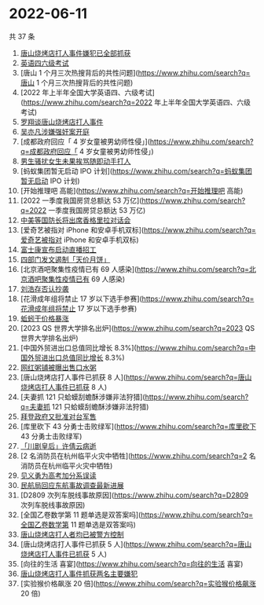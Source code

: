 # 2022-06-11

共 37 条

<!-- BEGIN -->
<!-- 最后更新时间 Sat Jun 11 2022 20:09:35 GMT+0800 (China Standard Time) -->

1. [唐山烧烤店打人事件嫌犯已全部抓获](https://www.zhihu.com/search?q=唐山烧烤店打人事件嫌犯已全部抓获)
1. [英语四六级考试](https://www.zhihu.com/search?q=英语四六级考试)
1. [唐山 1 个月三次热搜背后的共性问题](https://www.zhihu.com/search?q=唐山 1 个月三次热搜背后的共性问题)
1. [2022 年上半年全国大学英语四、六级考试](https://www.zhihu.com/search?q=2022 年上半年全国大学英语四、六级考试)
1. [罗翔谈唐山烧烤店打人事件](https://www.zhihu.com/search?q=罗翔谈唐山烧烤店打人事件)
1. [吴亦凡涉嫌强奸案开庭](https://www.zhihu.com/search?q=吴亦凡涉嫌强奸案开庭)
1. [成都政府回应「 4 岁女童被男幼师性侵」](https://www.zhihu.com/search?q=成都政府回应「 4 岁女童被男幼师性侵」)
1. [男生骚扰女生未果挨骂随即动手打人](https://www.zhihu.com/search?q=男生骚扰女生未果挨骂随即动手打人)
1. [蚂蚁集团暂无启动 IPO 计划](https://www.zhihu.com/search?q=蚂蚁集团暂无启动 IPO 计划)
1. [开始推理吧 高能](https://www.zhihu.com/search?q=开始推理吧 高能)
1. [2022 一季度我国房贷总额达 53 万亿](https://www.zhihu.com/search?q=2022 一季度我国房贷总额达 53 万亿)
1. [中美等国防长将出席香格里拉对话会](https://www.zhihu.com/search?q=中美等国防长将出席香格里拉对话会)
1. [爱奇艺被指对 iPhone 和安卓手机双标](https://www.zhihu.com/search?q=爱奇艺被指对 iPhone 和安卓手机双标)
1. [富士康宣布启动直播招工](https://www.zhihu.com/search?q=富士康宣布启动直播招工)
1. [四部门发文遏制「天价月饼」](https://www.zhihu.com/search?q=四部门发文遏制「天价月饼」)
1. [北京酒吧聚集性疫情已有 69 人感染](https://www.zhihu.com/search?q=北京酒吧聚集性疫情已有 69 人感染)
1. [刘浩存否认抄袭](https://www.zhihu.com/search?q=刘浩存否认抄袭)
1. [花滑成年组将禁止 17 岁以下选手参赛](https://www.zhihu.com/search?q=花滑成年组将禁止 17 岁以下选手参赛)
1. [蚯蚓干价格暴涨](https://www.zhihu.com/search?q=蚯蚓干价格暴涨)
1. [2023 QS 世界大学排名出炉](https://www.zhihu.com/search?q=2023 QS 世界大学排名出炉)
1. [中国外贸进出口总值同比增长 8.3%](https://www.zhihu.com/search?q=中国外贸进出口总值同比增长 8.3%)
1. [网红粥铺被曝出售口水粥](https://www.zhihu.com/search?q=网红粥铺被曝出售口水粥)
1. [唐山烧烤店打人事件已抓获 8 人](https://www.zhihu.com/search?q=唐山烧烤店打人事件已抓获 8 人)
1. [夫妻抓 121 只蛤蟆刮蟾酥涉嫌非法狩猎](https://www.zhihu.com/search?q=夫妻抓 121 只蛤蟆刮蟾酥涉嫌非法狩猎)
1. [拜登政府又批准对台军售](https://www.zhihu.com/search?q=拜登政府又批准对台军售)
1. [库里砍下 43 分勇士击败绿军](https://www.zhihu.com/search?q=库里砍下 43 分勇士击败绿军)
1. [「川剧皇后」许倩云病逝](https://www.zhihu.com/search?q=「川剧皇后」许倩云病逝)
1. [2 名消防员在杭州临平火灾中牺牲](https://www.zhihu.com/search?q=2 名消防员在杭州临平火灾中牺牲)
1. [见义勇为高考加分系误读](https://www.zhihu.com/search?q=见义勇为高考加分系误读)
1. [民航局回应东航事故调查最新进展](https://www.zhihu.com/search?q=民航局回应东航事故调查最新进展)
1. [D2809 次列车脱线事故原因](https://www.zhihu.com/search?q=D2809 次列车脱线事故原因)
1. [全国乙卷数学第 11 题单选是双答案吗](https://www.zhihu.com/search?q=全国乙卷数学第 11 题单选是双答案吗)
1. [唐山烧烤店打人者均已被警方控制](https://www.zhihu.com/search?q=唐山烧烤店打人者均已被警方控制)
1. [唐山烧烤店打人事件已抓获 5 人](https://www.zhihu.com/search?q=唐山烧烤店打人事件已抓获 5 人)
1. [向往的生活 喜宴](https://www.zhihu.com/search?q=向往的生活 喜宴)
1. [唐山烧烤店打人事件抓获两名主要嫌犯](https://www.zhihu.com/search?q=唐山烧烤店打人事件抓获两名主要嫌犯)
1. [实验猴价格飙涨 20 倍](https://www.zhihu.com/search?q=实验猴价格飙涨 20 倍)

<!-- END -->
